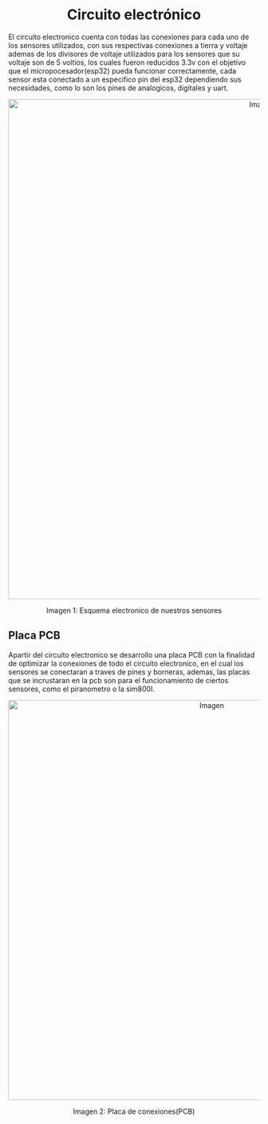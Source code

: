 <p align="left">
  <h1 align="center">Circuito electrónico</h1>
</p>

El circuito electronico cuenta con todas las conexiones para cada uno de los sensores utilizados, con sus respectivas conexiones a tierra y voltaje ademas de los divisores de voltaje utilizados para los sensores que su voltaje son de 5 voltios, los cuales fueron reducidos 3.3v con el objetivo que el micropocesador(esp32) pueda funcionar correctamente, cada sensor esta conectado a un especifico pin del esp32 dependiendo sus necesidades, como lo son los pines de analogicos, digitales y uart.

<div style="text-align:center;">
    <img src="https://github.com/user-attachments/assets/57024833-3ba2-4419-880d-a8e686643698" alt="Imagen" width="1000px">
    <p style = "text-align:center;"> Imagen 1: Esquema electronico de nuestros sensores</p>
</div>


## Placa PCB

Apartir del circuito electronico se desarrollo una placa PCB con la finalidad de optimizar la conexiones de todo el circuito electronico, en el cual los sensores se conectaran a traves de pines y borneras, ademas, las placas que se incrustaran en la pcb son para el funcionamiento de ciertos sensores, como el piranometro o la sim800l.

<div style="text-align:center;">
    <img src="https://github.com/user-attachments/assets/f4fac341-024f-4bb2-a020-1d15e98ba24f" alt="Imagen" width="800px">
    <p style = "text-align:center;">Imagen 2: Placa de conexiones(PCB)</p>
</div>



